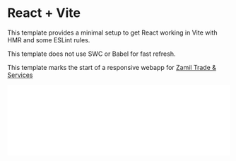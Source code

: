 # React + Vite

This template provides a minimal setup to get React working in Vite with HMR and some ESLint rules.

This template does not use SWC or Babel for fast refresh.

This template marks the start of a responsive webapp for [Zamil Trade & Services](https://www.zamilts.com/)

![ZTS Logo](/src/assets/png/logo.png)